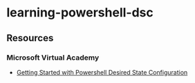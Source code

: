 # learning-powershell-dsc

## Resources

### Microsoft Virtual Academy

- [Getting Started with Powershell Desired State Configuration][1]

[1]: https://mva.microsoft.com/en-US/training-courses/getting-started-with-powershell-desired-state-configuration-dsc-8672